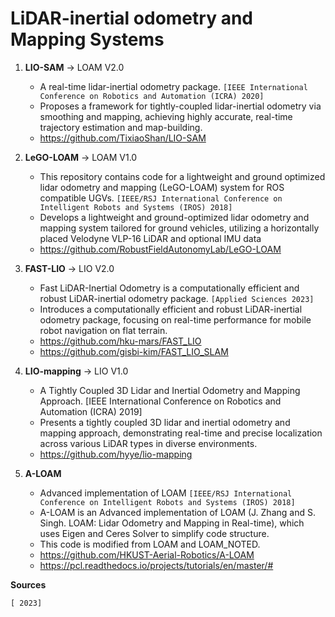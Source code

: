 # LiDAR-inertial odometry and Mapping Systems

1. **LIO-SAM** -> LOAM V2.0 
   * A real-time lidar-inertial odometry package. `[IEEE International Conference on Robotics and Automation (ICRA) 2020]`
   * Proposes a framework for tightly-coupled lidar-inertial odometry via smoothing and mapping, achieving highly accurate, real-time trajectory estimation and map-building.
   * https://github.com/TixiaoShan/LIO-SAM

     
2. **LeGO-LOAM** -> LOAM V1.0 
   * This repository contains code for a lightweight and ground optimized lidar odometry and mapping (LeGO-LOAM) system for ROS compatible UGVs. `[IEEE/RSJ International Conference on Intelligent Robots and Systems (IROS) 2018]`
   * Develops a lightweight and ground-optimized lidar odometry and mapping system tailored for ground vehicles, utilizing a horizontally placed Velodyne VLP-16 LiDAR and optional IMU data
   * https://github.com/RobustFieldAutonomyLab/LeGO-LOAM

  
3. **FAST-LIO** -> LIO V2.0
   * Fast LiDAR-Inertial Odometry is a computationally efficient and robust LiDAR-inertial odometry package. `[Applied Sciences 2023]`
   * Introduces a computationally efficient and robust LiDAR-inertial odometry package, focusing on real-time performance for mobile robot navigation on flat terrain.
   * https://github.com/hku-mars/FAST_LIO
   * https://github.com/gisbi-kim/FAST_LIO_SLAM


4. **LIO-mapping** -> LIO V1.0
   * A Tightly Coupled 3D Lidar and Inertial Odometry and Mapping Approach. [IEEE International Conference on Robotics and Automation (ICRA) 2019]
   * Presents a tightly coupled 3D lidar and inertial odometry and mapping approach, demonstrating real-time and precise localization across various LiDAR types in diverse environments.
   * https://github.com/hyye/lio-mapping


5. **A-LOAM**
   * Advanced implementation of LOAM `[IEEE/RSJ International Conference on Intelligent Robots and Systems (IROS) 2018]`
   * A-LOAM is an Advanced implementation of LOAM (J. Zhang and S. Singh. LOAM: Lidar Odometry and Mapping in Real-time), which uses Eigen and Ceres Solver to simplify code structure.
   * This code is modified from LOAM and LOAM_NOTED.
   * https://github.com/HKUST-Aerial-Robotics/A-LOAM
   * https://pcl.readthedocs.io/projects/tutorials/en/master/#
  



**Sources**

`[ 2023]`
